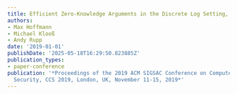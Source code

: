 ```yaml
---
title: Efficient Zero-Knowledge Arguments in the Discrete Log Setting, Revisited
authors:
- Max Hoffmann
- Michael Klooß
- Andy Rupp
date: '2019-01-01'
publishDate: '2025-05-18T16:29:50.823885Z'
publication_types:
- paper-conference
publication: '*Proceedings of the 2019 ACM SIGSAC Conference on Computer and Communications
  Security, CCS 2019, London, UK, November 11-15, 2019*'
---
```

